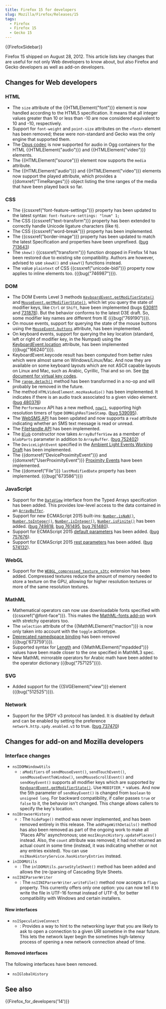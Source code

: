 ```yaml
---
title: Firefox 15 for developers
slug: Mozilla/Firefox/Releases/15
tags:
  - Firefox
  - Firefox 15
  - Gecko 15
---
```


{{FirefoxSidebar}}

Firefox 15 shipped on August 28, 2012. This article lists key changes that are useful for not only Web developers to know about, but also Firefox and Gecko developers as well as add-on developers.

## Changes for Web developers

### HTML

- The `size` attribute of the {{HTMLElement("font")}} element is now handled according to the HTML5 specification. It means that all integer values greater than 10 or less than -10 are now considered equivalent to 10 and -10, respectively.
- Support for `font-weight` and `point-size` attributes on the `<font>` element has been removed; these were non-standard and Gecko was the only engine that supported them.
- The [Opus codec](https://www.opus-codec.org/) is now supported for audio in Ogg containers for the HTML {{HTMLElement("audio")}} and {{HTMLElement("video")}} elements.
- The {{HTMLElement("source")}} element now supports the `media` attribute.
- The {{HTMLElement("audio")}} and {{HTMLElement("video")}} elements now support the played attribute, which provides a {{domxref("TimeRanges")}} object listing the time ranges of the media that have been played back so far.

### CSS

- The {{cssxref("font-feature-settings")}} property has been updated to the latest syntax: `font-feature-settings: "lnum" 1;`
- The CSS {{cssxref("text-transform")}} property has been extended to correctly handle Unicode ligature characters (like `ﬁ`).
- The CSS {{cssxref("word-break")}} property has been implemented.
- The {{cssxref("border-image")}} property has been updated to match the latest Specification and properties have been unprefixed. ([bug 713643](https://bugzilla.mozilla.org/show_bug.cgi?id=713643))
- The `skew()` {{cssxref("transform")}} function dropped in Firefox 14 has been restored due to existing site compatibility. Authors are however, advised to use `skewX()` and `skewY(`) functions instead.
- The value `plaintext` of CSS {{cssxref("unicode-bidi")}} property now applies to inline elements too. ({{bug("746987")}}).

### DOM

- The DOM Events Level 3 methods [`KeyboardEvent.getModifierState()`](/en-US/docs/Web/API/KeyboardEvent#getmodifierstate%28%29) and [`MouseEvent.getModifierState()`](/en-US/docs/Web/API/MouseEvent#getmodifierstate%28%29), which let you query the state of modifier keys, like `Ctrl` or `Shift`, have been implemented (bugs [630811](https://bugzilla.mozilla.org/show_bug.cgi?id=630811) and [731878](https://bugzilla.mozilla.org/show_bug.cgi?id=731878)). But the behavior conforms to the latest D3E draft. So, some modifier key names are different from IE ({{bug("769190")}}).
- On mouse events, support for querying the state of the mouse buttons using the [`MouseEvent.buttons`](/en-US/docs/Web/API/MouseEvent) attribute, has been implemented.
- On keyboard events, support for querying the key location (standard, left or right of modifier key, in the Numpad) using the [KeyboardEvent.location](/en-US/docs/Web/API/KeyboardEvent#attributes_location) attribute, has been implemented ({{bug("166240")}}).
- KeyboardEvent.keycode result has been computed from better rules which were almost same on Windows/Linux/Mac. And now they are available on some keyboard layouts which are not ASCII capable layouts on Linux and Mac, such as Arabic, Cyrillic, Thai and so on. See [the document for virtual key codes](/en-US/docs/Web/API/KeyboardEvent#virtual_key_codes).
- The [`range.detach()`](/en-US/docs/Web/API/Range/detach) method has been transformed in a no-op and will probably be removed in the future.
- The method `HTMLVideoElement.mozHasAudio()` has been implemented. It indicates if there is an audio track associated to a given video element. ([bug 480376](https://bugzilla.mozilla.org/show_bug.cgi?id=480376))
- The `Performance` API has a new method, [`now()`](/en-US/docs/Web/API/Performance/now), supporting high resolution timers of type `DOMHighResTimeStamp`. ([bug 539095](https://bugzilla.mozilla.org/show_bug.cgi?id=539095)).
- The [WebSMS API](https://web.archive.org/web/20210620092659/https://developer.mozilla.org/en-US/docs/Archive/B2G_OS/API/Mobile_Messaging_API) has been updated and now supports a `read` attribute indicating whether an SMS text message is read or unread.
- The [FileHandle API](https://wiki.mozilla.org/WebAPI/FileHandleAPI) has been implemented.
- The [`Blob`](/en-US/docs/Web/API/Blob) constructor now takes `ArrayBufferView` as a member of `blobParts` parameter in addition to `ArrayBuffer`. ([bug 752402](https://bugzilla.mozilla.org/show_bug.cgi?id=752402))
- The `DeviceLightEvent` specified in the [Ambient Light Events Working Draft](https://www.w3.org/TR/ambient-light/) has been implemented.
- The {{domxref("DeviceProximityEvent")}} and {{domxref("UserProximityEvent")}} [Proximity Events](https://www.w3.org/TR/proximity/) have been implemented.
- The {{domxref("File")}} `lastModifiedDate` property has been implemented. ({{bug("673586")}})

### JavaScript

- Support for the [`DataView`](/en-US/docs/Web/JavaScript/Reference/Global_Objects/DataView) interface from the Typed Arrays specification has been added. This provides low-level access to the data contained in an [`ArrayBuffer`](/en-US/docs/Web/JavaScript/Reference/Global_Objects/ArrayBuffer).
- Support for new ECMAScript 2015 built-ins:  [`Number.isNaN()`](/en-US/docs/Web/JavaScript/Reference/Global_Objects/Number/isNaN), [`Number.toInteger()`](https://web.archive.org/web/20200204124547/https://developer.mozilla.org/en-US/docs/Web/JavaScript/Reference/Global_Objects/Number/toInteger), [`Number.isInteger()`](/en-US/docs/Web/JavaScript/Reference/Global_Objects/Number/isInteger), [`Number.isFinite()`](/en-US/docs/Web/JavaScript/Reference/Global_Objects/Number/isFinite) has been added. ([bug 749818](https://bugzilla.mozilla.org/show_bug.cgi?id=749818), [bug 761495](https://bugzilla.mozilla.org/show_bug.cgi?id=749818), [bug 761480](https://bugzilla.mozilla.org/show_bug.cgi?id=749818)).
- Support for ECMAScript 2015 [default parameters](/en-US/docs/Web/JavaScript/Reference/Functions/Default_parameters) has been added. ([bug 757676](https://bugzilla.mozilla.org/show_bug.cgi?id=757676)).
- Support for ECMAScript 2015 [rest parameters](/en-US/docs/Web/JavaScript/Reference/Functions/rest_parameters) has been added. ([bug 574132](https://bugzilla.mozilla.org/show_bug.cgi?id=574132)).

### WebGL

- Support for the [`WEBGL_compressed_texture_s3tc`](/en-US/docs/Web/API/WebGL_API/Using_Extensions#webgl_compressed_texture_s3tc) extension has been added. Compressed textures reduce the amount of memory needed to store a texture on the GPU, allowing for higher resolution textures or more of the same resolution textures.

### MathML

- Mathematical operators can now use downloadable fonts specified with {{cssxref("@font-face")}}. This makes the [MathML-fonts add-on](https://addons.mozilla.org/en-US/firefox/addon/mathml-fonts/) work with stretchy operators too.
- The `selection` attribute of the {{MathMLElement("maction")}} is now only taken into account with the `toggle` actiontype.
- [Deprecated namedspace binding](https://www.w3.org/TR/MathML3/chapter3.html#id.3.3.4.2.1) has been removed ({{bug('673759')}}).
- Supported syntax for [Length](/en-US/docs/Web/MathML/Attribute/Values) and {{MathMLElement("mpadded")}} values have been made closer to the one specified in MathML3 spec.
- New MathML mirrorable operators for Arabic math have been added to the operator dictionary ({{bug("757125")}}).

### SVG

- Added support for the {{SVGElement("view")}} element ({{bug("512525")}}).

### Network

- Support for the SPDY v3 protocol has landed. It is disabled by default and can be enabled by setting the preference `network.http.spdy.enabled.v3` to true. ([bug 737470](https://bugzilla.mozilla.org/show_bug.cgi?id=737470))

## Changes for add-on and Mozilla developers

### Interface changes

- `nsIDOMWindowUtils`
  - : `aModifiers` of `sendMouseEvent()`, `sendTouchEvent()`, `sendMouseEventToWindow()`, `sendMouseScrollEvent()` and `sendKeyEvent()` supports all modifier keys which are supported by [`KeyboardEvent.getModifierState()`](/en-US/docs/Web/API/KeyboardEvent#getmodifierstate%28%29). Use `MODIFIER_*` values. And now the 5th parameter of `sendKeyEvent()` is changed from `boolean` to `unsigned long`. For backward compatibility, if caller passes `true` or `false` to it, the behavior isn't changed. This change allows callers to specify the key's location.
- `nsIBrowserHistory`
  - : The `hidePage()` method was never implemented, and has been removed entirely in this release. The `addPageWithDetails()` method has also been removed as part of the ongoing work to make all 'Places APIs' asynchronous; use `mozIAsyncHistory.updatePlaces()` instead. Also, the `count` attribute was removed; it had not returned an actual count in some time (instead, it was indicating whether or not any entries existed). You can use `nsINavHistoryService.hasHistoryEntries` instead.
- `inIDOMUtils`
  - : The `inlDOMUtils.parseStyleSheet()` method has been added and allows the (re-)parsing of Cascading Style Sheets.
- `nsIINIParserWriter`
  - : The `nsIINIParserWriter.writeFile()` method now accepts a `flags` property. This currently offers only one option: you can now tell it to write the file in UTF-16 format instead of UTF-8, for better compatibility with Windows and certain installers.

#### New interfaces

- `nsISpeculativeConnect`
  - : Provides a way to hint to the networking layer that you are likely to ask to open a connection to a given URI sometime in the near future. This lets the network layer begin the sometimes high-latency process of opening a new network connection ahead of time.

#### Removed interfaces

The following interfaces have been removed.

- `nsIGlobalHistory`

## See also

{{Firefox_for_developers('14')}}
